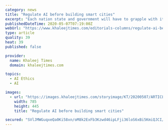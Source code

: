 ```yaml
---
category: news
title: "Regulate AI before building smart cities"
excerpt: "Each nation state and government will have to grapple with its own principles and establish its own ethics benchmarks"
publishedDateTime: 2020-05-07T07:19:00Z
webUrl: "https://www.khaleejtimes.com/editorials-columns/regulate-ai-before-building-smart-cities"
type: article
quality: 39
heat: 39
published: false

provider:
  name: Khaleej Times
  domain: khaleejtimes.com

topics:
  - AI Ethics
  - AI

images:
  - url: "https://images.khaleejtimes.com/storyimage/KT/20200507/ARTICLE/200508986/AR/0/AR-200508986.jpg&NCS_modified=20200507094113&exif=.jpg"
    width: 785
    height: 445
    title: "Regulate AI before building smart cities"

secured: "SVlJMWGuqxeQa0Ki58xn/oM8k2ExFb3Kzwd46ipLFji36loS6xBi5KmiQJCI/fSVUAQQ5uTI+d2C20OJYzXDKny1x8LoroZ0NOFSTfUUtHKyeX0VGDMv1Uy83d0RdjUPiN4bSYc6/Gtq+P9zqUK5kSq1Y1jXP5y0fnehyDWAJ+EkzarFlzBegkyYT47X8Nz3hj3dCoRhTGAd0T7vmcegmL42mRiNUsKYyNKH5lr318uhGu8pTR7XBwgD556BCHZg7/XtcIzw/C/4NHR/NlDGS+GRPNlXPhfVOTmSFvRo8f2BYvcoLNjbCWXdTqiLto9u+Ji94Xu3CyukclQpHlcZNLlWMfoQfmDxzJQllTrJRqN+ZXjKwWyTeOAJUBHSOF4+j1/RNl7ccFtkiKxoaOPp72x5/gmtPyxQSecAC8Rz1SCdch3vNFnQb40vUzPOYpJ+FhG/G/zDfV4HZYvB2uNWFBjGXc+0JHYBhzoUbxHHoWA=;r/SkCMiR2m0ehgDGIweDNA=="
---
```


